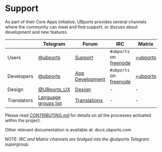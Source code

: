 # Support

As part of their Core Apps initiative, UBports provides several channels where the community can meet and find support, or discuss about development and new features.

|                   | Telegram                       | Forum                        | IRC                                | Matrix                   |
| ----------------- | ------------------------------ | -----------------------------| ---------------------------------- | ------------------------ |
| Users             | [@ubports][tg-general]         | [Support][forum-support]     | `#ubports` on [freenode][irc-room] | [+ubports][matrix-group] |
| Developers        | [@ubports][tg-general]         | [App Development][forum-dev] | `#ubports` on [freenode][irc-room] | [+ubports][matrix-group] |
| Design            | [@UBports_UX][tg-ux]           | [Design][forum-design]       | -                                  | -                        |
| Translators       | [Language groups list][tg-lang]| [Translations][forum-lang]   | -                                  | -                        |

Please read [CONTRIBUTING.md](/CONTRIBUTING.md) for details on all the processes activated within the project.

Other relevant documentation is available at: docs.ubports.com

NOTE: _IRC and Matrix channels are bridged into the @ubports Telegram supergroup._

[tg-general]: https://t.me/ubports
[tg-ux]: https://t.me/UBports_UX
[tg-lang]: https://ubports.com/community/get-involved/focus-languagetranslation

[forum-support]: https://forums.ubports.com/category/37/support
[forum-dev]: https://forums.ubports.com/category/35/app-development
[forum-design]: https://forums.ubports.com/category/40/design
[forum-lang]: https://forums.ubports.com/category/39/translations

[irc-room]: https://www.irccloud.com/invite?channel=%23ubports&hostname=irc.freenode.net&port=6667
[matrix-group]: https://riot.im/app/#/group/+ubports:matrix.org